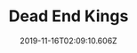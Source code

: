 ---
title: Dead End Kings
artist: Katatonia
date: 2019-11-16T02:09:10.606Z
cover: e363b405b4b4d259ddbecf01c516ae6c.1000x1000x1.jpg
styles:
  - Progressive Rock
  - Progressive Metal
links:
  spotify: https://play.spotify.com/album/0Rm1Q7jINtrkDbfXfqnlYg
  youtube: https://music.youtube.com/playlist?list=OLAK5uy_kES9gUWsxL9Vv2oJyuTtQeqDk1RrnCLi0
  applemusic: https://music.apple.com/us/album/dead-end-kings-deluxe-edition/675838299?uo=4
  soundcloud: ""
  bandcamp: ""
  googleplay: https://play.google.com/music/m/B5kvv24vyqeibenbllkk6rdv254?signup_if_needed=1
  deezer: https://www.deezer.com/album/5317491
---